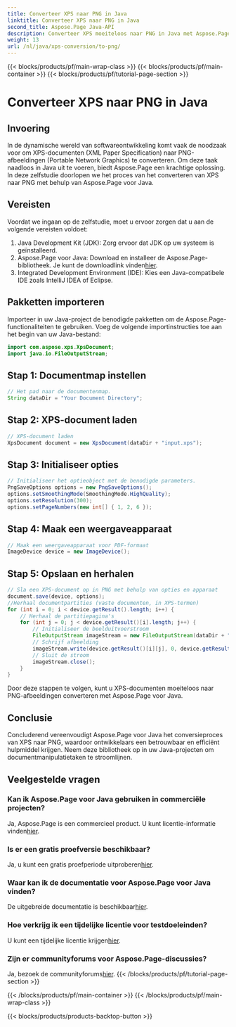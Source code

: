 ```yaml
---
title: Converteer XPS naar PNG in Java
linktitle: Converteer XPS naar PNG in Java
second_title: Aspose.Page Java-API
description: Converteer XPS moeiteloos naar PNG in Java met Aspose.Page. Stroomlijn documenttaken met deze betrouwbare en ontwikkelaarsvriendelijke oplossing.
weight: 13
url: /nl/java/xps-conversion/to-png/
---
```


{{< blocks/products/pf/main-wrap-class >}}
{{< blocks/products/pf/main-container >}}
{{< blocks/products/pf/tutorial-page-section >}}

# Converteer XPS naar PNG in Java

## Invoering
In de dynamische wereld van softwareontwikkeling komt vaak de noodzaak voor om XPS-documenten (XML Paper Specification) naar PNG-afbeeldingen (Portable Network Graphics) te converteren. Om deze taak naadloos in Java uit te voeren, biedt Aspose.Page een krachtige oplossing. In deze zelfstudie doorlopen we het proces van het converteren van XPS naar PNG met behulp van Aspose.Page voor Java.
## Vereisten
Voordat we ingaan op de zelfstudie, moet u ervoor zorgen dat u aan de volgende vereisten voldoet:
1. Java Development Kit (JDK): Zorg ervoor dat JDK op uw systeem is geïnstalleerd.
2.  Aspose.Page voor Java: Download en installeer de Aspose.Page-bibliotheek. Je kunt de downloadlink vinden[hier](https://releases.aspose.com/page/java/).
3. Integrated Development Environment (IDE): Kies een Java-compatibele IDE zoals IntelliJ IDEA of Eclipse.
## Pakketten importeren
Importeer in uw Java-project de benodigde pakketten om de Aspose.Page-functionaliteiten te gebruiken. Voeg de volgende importinstructies toe aan het begin van uw Java-bestand:
```java
import com.aspose.xps.XpsDocument;
import java.io.FileOutputStream;
```
## Stap 1: Documentmap instellen
```java
// Het pad naar de documentenmap.
String dataDir = "Your Document Directory";
```
## Stap 2: XPS-document laden
```java
// XPS-document laden
XpsDocument document = new XpsDocument(dataDir + "input.xps");
```
## Stap 3: Initialiseer opties
```java
// Initialiseer het optieobject met de benodigde parameters.
PngSaveOptions options = new PngSaveOptions();
options.setSmoothingMode(SmoothingMode.HighQuality);
options.setResolution(300);
options.setPageNumbers(new int[] { 1, 2, 6 });
```
## Stap 4: Maak een weergaveapparaat
```java
// Maak een weergaveapparaat voor PDF-formaat
ImageDevice device = new ImageDevice();
```
## Stap 5: Opslaan en herhalen
```java
// Sla een XPS-document op in PNG met behulp van opties en apparaat
document.save(device, options);
//Herhaal documentpartities (vaste documenten, in XPS-termen)
for (int i = 0; i < device.getResult().length; i++) {
    // Herhaal de partitiepagina's
    for (int j = 0; j < device.getResult()[i].length; j++) {
        // Initialiseer de beelduitvoerstroom
        FileOutputStream imageStream = new FileOutputStream(dataDir + "XPStoPNG" + "_" + (i + 1) + "_" + (j + 1) + ".png");
        // Schrijf afbeelding
        imageStream.write(device.getResult()[i][j], 0, device.getResult()[i][j].length);
        // Sluit de stroom
        imageStream.close();
    }
}
```
Door deze stappen te volgen, kunt u XPS-documenten moeiteloos naar PNG-afbeeldingen converteren met Aspose.Page voor Java.
## Conclusie
Concluderend vereenvoudigt Aspose.Page voor Java het conversieproces van XPS naar PNG, waardoor ontwikkelaars een betrouwbaar en efficiënt hulpmiddel krijgen. Neem deze bibliotheek op in uw Java-projecten om documentmanipulatietaken te stroomlijnen.
## Veelgestelde vragen
### Kan ik Aspose.Page voor Java gebruiken in commerciële projecten?
 Ja, Aspose.Page is een commercieel product. U kunt licentie-informatie vinden[hier](https://purchase.aspose.com/buy).
### Is er een gratis proefversie beschikbaar?
 Ja, u kunt een gratis proefperiode uitproberen[hier](https://releases.aspose.com/).
### Waar kan ik de documentatie voor Aspose.Page voor Java vinden?
 De uitgebreide documentatie is beschikbaar[hier](https://reference.aspose.com/page/java/).
### Hoe verkrijg ik een tijdelijke licentie voor testdoeleinden?
 U kunt een tijdelijke licentie krijgen[hier](https://purchase.aspose.com/temporary-license/).
### Zijn er communityforums voor Aspose.Page-discussies?
 Ja, bezoek de communityforums[hier](https://forum.aspose.com/c/page/39).
{{< /blocks/products/pf/tutorial-page-section >}}

{{< /blocks/products/pf/main-container >}}
{{< /blocks/products/pf/main-wrap-class >}}

{{< blocks/products/products-backtop-button >}}

